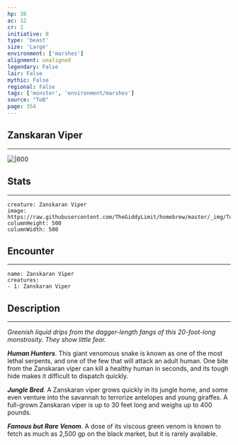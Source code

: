 ```yaml
---
hp: 38
ac: 12
cr: 1
initiative: 0
type: 'beast'    
size: 'Large'
environment: ['marshes']
alignment: unaligned
legendary: False
lair: False
mythic: False
regional: False
tags: ['monster', 'environment/marshes']
source: "ToB"
page: 354
---
```


## Zanskaran Viper
---

![|600](https://raw.githubusercontent.com/TheGiddyLimit/homebrew/master/_img/ToB/Snake%20Zanskaran%20Viper.webp)

## Stats
---

```statblock
creature: Zanskaran Viper
image: https://raw.githubusercontent.com/TheGiddyLimit/homebrew/master/_img/ToB/token/Zanskaran%20Viper.png
columnHeight: 500
columnWidth: 500
```

## Encounter
---

```encounter-table
name: Zanskaran Viper
creatures:
- 1: Zanskaran Viper
```

## Description
---
_Greenish liquid drips from the dagger-length fangs of this 20-foot-long monstrosity. They show little fear._

**_Human Hunters_**. This giant venomous snake is known as one of the most lethal serpents, and one of the few that will attack an adult human. One bite from the Zanskaran viper can kill a healthy human in seconds, and its tough hide makes it difficult to dispatch quickly.

**_Jungle Bred_**. A Zanskaran viper grows quickly in its jungle home, and some even venture into the savannah to terrorize antelopes and young giraffes. A full-grown Zanskaran viper is up to 30 feet long and weighs up to 400 pounds.

**_Famous but Rare Venom_**. A dose of its viscous green venom is known to fetch as much as 2,500 gp on the black market, but it is rarely available.






